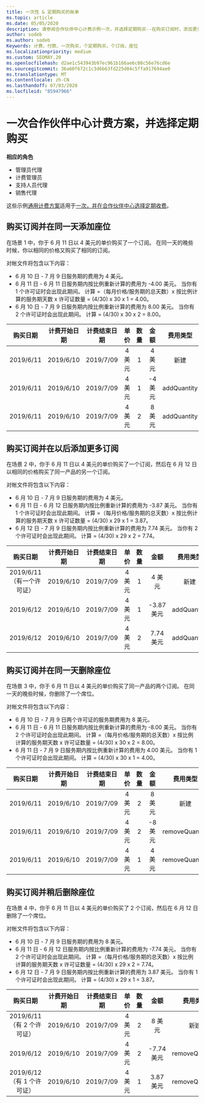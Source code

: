 ```yaml
---
title: 一次性 & 定期购买的帐单
ms.topic: article
ms.date: 05/05/2020
description: 请参阅合作伙伴中心计费示例一次，并选择定期购买--在购买订阅时，添加更多订阅，添加或删除座位。
author: sodeb
ms.author: sodeb
Keywords: 计费，付款，一次购买，个定期购买，个订阅，座位
ms.localizationpriority: medium
ms.custom: SEOMAY.20
ms.openlocfilehash: d2ae1c543943b97ec961b166ae6c08c56e76cd6e
ms.sourcegitcommit: 36a60f672c1c3d6b63fd225d04c5ffa917694ae0
ms.translationtype: MT
ms.contentlocale: zh-CN
ms.lasthandoff: 07/03/2020
ms.locfileid: "85947966"
---
```

# <a name="partner-center-billing-scenarios-for-one-time-and-select-recurring-purchases"></a>一次合作伙伴中心计费方案，并选择定期购买

**相应的角色**

- 管理员代理
- 计费管理员
- 支持人员代理
- 销售代理

这些示例[通用计费方案](common-billing-scenarios.md)适用于[一次，并在合作伙伴中心选择定期收费](one-time-and-recurring-billing.md)。

## <a name="purchase-a-subscription-and-add-a-seat-on-the-same-day"></a>购买订阅并在同一天添加座位

在场景 1 中，你于 6 月 11 日以 4 美元的单价购买了一个订阅。 在同一天的晚些时候，你以相同的价格又购买了相同的订阅。

对帐文件将包含以下内容：

- 6 月 10 日 - 7 月 9 日服务期的费用为 4 美元。
- 6 月 11 日 - 6 月 11 日服务期内按比例重新计算的费用为 -4.00 美元。 当你有 1 个许可证时会出现此期间。 计算 =（每月价格/服务期的总天数）x 按比例计算的服务期天数 x 许可证数量 = (4/30) x 30 x 1 = 4.00。
- 6 月 10 日 - 7 月 9 日服务期内按比例重新计算的费用为 8.00 美元。 当你有 2 个许可证时会出现此期间。 计算 = (4/30) x 30 x 2 = 8.00。

|**购买日期**   |**计费开始日期** |**计费结束日期**  |**单价**  |**数量**  |**金额** |**费用类型** |
|:------:|:------:|:------:|:------:|:------:|:------:|:-----:|
|2019/6/11      |2019/6/10   |2019/7/09         |4 美元                |1                 |4 美元            |新建         |
|2019/6/11     | 2019/6/10    |2019/7/09        |4 美元        |1        | -4 美元       |addQuantity           |
|2019/6/11     | 2019/6/10    |2019/7/09        |4 美元        | 2      |8 美元         |addQuantity           |

## <a name="purchase-a-subscription-and-add-more-subscriptions-later"></a>购买订阅并在以后添加更多订阅

在场景 2 中，你于 6 月 11 日以 4 美元的单价购买了一个订阅，然后在 6 月 12 日以相同的价格购买了同一产品的另一个订阅。

对帐文件将包含以下内容：

- 6 月 10 日 - 7 月 9 日服务期的费用为 4 美元。
- 6 月 11 日 - 6 月 12 日服务期内按比例重新计算的费用为 -3.87 美元。 当你有 1 个许可证时会出现此期间。 计算 =（每月价格/服务期的总天数）x 按比例计算的服务期天数 x 许可证数量 = (4/30) x 29 x 1 = 3.87。
- 6 月 12 日 - 7 月 9 日服务期内按比例重新计算的费用为 7.74 美元。 当你有 2 个许可证时会出现此期间。 计算 = (4/30) x 29 x 2 = 7.74。

|**购买日期**   |**计费开始日期** |**计费结束日期**  |**单价**  |**数量**  |**金额** |**费用类型** |
|:------:|:------:|:------:|:------:|:------:|:------:|:-----:|
|2019/6/11（有一个许可证）     |2019/6/10   |2019/7/09         |4 美元         |1        |4 美元            |新建         |
|2019/6/12     | 2019/6/10    |2019/7/09        |4 美元        |1        | -3.87 美元       |addQuantity           |
|2019/6/12     | 2019/6/10    |2019/7/09        |4 美元        | 2      |7.74 美元       |addQuantity           |

## <a name="purchase-a-subscription-and-remove-a-seat-on-the-same-day"></a>购买订阅并在同一天删除座位

在场景 3 中，你于 6 月 11 日以 4 美元的单价购买了同一产品的两个订阅。 在同一天的晚些时候，你删除了一个席位。  

对帐文件将包含以下内容：

- 6 月 10 日 - 7 月 9 日两个许可证的服务期费用为 8 美元。
- 6 月 11 日 - 6 月 11 日服务期内按比例重新计算的费用为 -8.00 美元。 当你有 2 个许可证时会出现此期间。 计算 =（每月价格/服务期的总天数）x 按比例计算的服务期天数 x 许可证数量 = (4/30) x 30 x 2 = 8.00。
- 6 月 11 日 - 7 月 9 日服务期内按比例重新计算的费用为 4.00 美元。 当你有 1 个许可证时会出现此期间。 计算 = (4/30) x 30 x 1 = 4.00。

|**购买日期**   |**计费开始日期** |**计费结束日期**  |**单价**  |**数量**  |**金额** |**费用类型** |
|:------:|:------:|:------:|:------:|:------:|:------:|:-----:|
|2019/6/11      |2019/6/10   |2019/7/09         |4 美元                |2                 |8 美元            |新建         |
|2019/6/11     | 2019/6/10    |2019/7/09        |4 美元        |2        | -8 美元       |removeQuantity           |
|2019/6/11     | 2019/6/10    |2019/7/09        |4 美元        | 1      |4 美元         |removeQuantity           |

## <a name="purchase-a-subscription-and-remove-seats-later"></a>购买订阅并稍后删除座位

在场景 4 中，你于 6 月 11 日以 4 美元的单价购买了 2 个订阅，然后在 6 月 12 日删除了一个席位。

对帐文件将包含以下内容：

- 6 月 10 日 - 7 月 9 日服务期的费用为 8 美元。
- 6 月 11 日 - 6 月 12 日服务期内按比例重新计算的费用为 -7.74 美元。 当你有 2 个许可证时会出现此期间。 计算 =（每月价格/服务期的总天数）x 按比例计算的服务期天数 x 许可证数量 = (4/30) x 29 x 2 = 7.74。
- 6 月 12 日 - 7 月 9 日服务期内按比例重新计算的费用为 3.87 美元。 当你有 1 个许可证时会出现此期间。 计算 = (4/30) x 29 x 1 = 3.87。

|**购买日期**   |**计费开始日期** |**计费结束日期**  |**单价**  |**数量**  |**金额** |**费用类型** |
|:------:|:------:|:------:|:------:|:------:|:------:|:-----:|
|2019/6/11（有 2 个许可证）     |2019/6/10   |2019/7/09         |4 美元         |2        |8 美元       |新建       |
|2019/6/12     | 2019/6/10    |2019/7/09        |4 美元        |2        | -7.74 美元       |removeQuantity           |
|2019/6/12（有 1 个许可证）    | 2019/6/10    |2019/7/09   |4 美元    |1      |3.87 美元    |removeQuantity |
